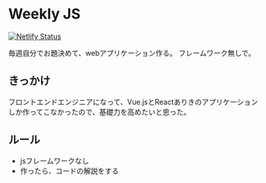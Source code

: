 # Weekly JS
[![Netlify Status](https://api.netlify.com/api/v1/badges/0abbbb66-d0d1-4d17-bb0a-c65cfac7db7f/deploy-status)](https://app.netlify.com/sites/tyankatsu-weekly-js/deploys)

毎週自分でお題決めて、webアプリケーション作る。
フレームワーク無しで。

## きっかけ
フロントエンドエンジニアになって、Vue.jsとReactありきのアプリケーションしか作ってこなかったので、基礎力を高めたいと思った。

## ルール
- jsフレームワークなし
- 作ったら、コードの解説をする
